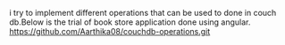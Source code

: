 i try to implement different operations that can be used to done in couch db.Below is the trial of book store application done using angular.
[https://github.com/Aarthika08/couchdb-operations.git ](url)
